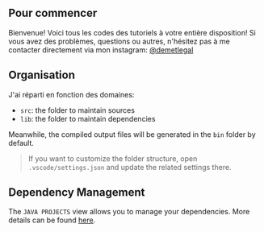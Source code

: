 ## Pour commencer

Bienvenue! Voici tous les codes des tutoriels à votre entière disposition!
Si vous avez des problèmes, questions ou autres, n'hésitez pas à me contacter
directement via mon instagram: [@demetlegal](https://www.instagram.com/demetlegal/)

## Organisation

J'ai réparti en fonction des domaines:

- `src`: the folder to maintain sources
- `lib`: the folder to maintain dependencies

Meanwhile, the compiled output files will be generated in the `bin` folder by default.

> If you want to customize the folder structure, open `.vscode/settings.json` and update the related settings there.

## Dependency Management

The `JAVA PROJECTS` view allows you to manage your dependencies. More details can be found [here](https://github.com/microsoft/vscode-java-dependency#manage-dependencies).
